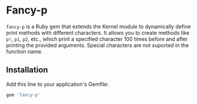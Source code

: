 # Fancy-p

`fancy-p` is a Ruby gem that extends the Kernel module to dynamically define
print methods with different characters. It allows you to create methods like
`p!`, `p1`, `p2`, etc., which print a specified character 100 times before and
after printing the provided arguments. Special characters are not suported in
the function name.

## Installation

Add this line to your application's Gemfile:

```ruby
gem 'fancy-p'
```
